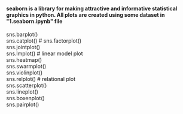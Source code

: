 #### seaborn is a library for making attractive and informative statistical graphics in python. All plots are created using some dataset in "1.seaborn.ipynb" file

sns.barplot()                                                                                                       
sns.catplot()   # sns.factorplot()                                                                                   
sns.jointplot()                                                                                                       
sns.lmplot()    # linear model plot                                                                                
sns.heatmap()                                                                                                        
sns.swarmplot()                                                                                                     
sns.violinplot()                                                                                                    
sns.relplot()     # relational plot                                                                                  
sns.scatterplot()                                                                                                      
sns.lineplot()                                                                                                          
sns.boxenplot()                                                                                                        
sns.pairplot()                                                                                                       
